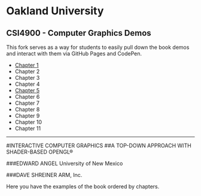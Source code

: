 # Oakland University
## CSI4900 - Computer Graphics Demos

This fork serves as a way for students to easily pull down the book demos and interact with them via GitHub Pages and CodePen.

- [Chapter 1](ch1.md)
- Chapter 2
- Chapter 3
- Chapter 4
- [Chapter 5](Chap5/hat.html)
- Chapter 6
- Chapter 7
- Chapter 8
- Chapter 9
- Chapter 10
- Chapter 11

---

#INTERACTIVE COMPUTER GRAPHICS
##A TOP-DOWN APPROACH WITH SHADER-BASED OPENGL®

###EDWARD ANGEL
University of New Mexico


###DAVE SHREINER
ARM, Inc.

Here you have the examples of the book ordered by chapters.
